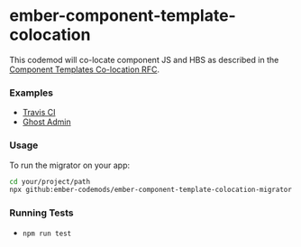 # ember-component-template-colocation

This codemod will co-locate component JS and HBS as described in the [Component Templates Co-location RFC](https://emberjs.github.io/rfcs/0481-component-templates-co-location.html).

### Examples

 * [Travis CI](https://github.com/GavinJoyce/travis-web/pull/1)
 * [Ghost Admin](https://github.com/GavinJoyce/Ghost-Admin/pull/1)

### Usage

To run the migrator on your app:

```sh
cd your/project/path
npx github:ember-codemods/ember-component-template-colocation-migrator
```

### Running Tests

 * `npm run test`
